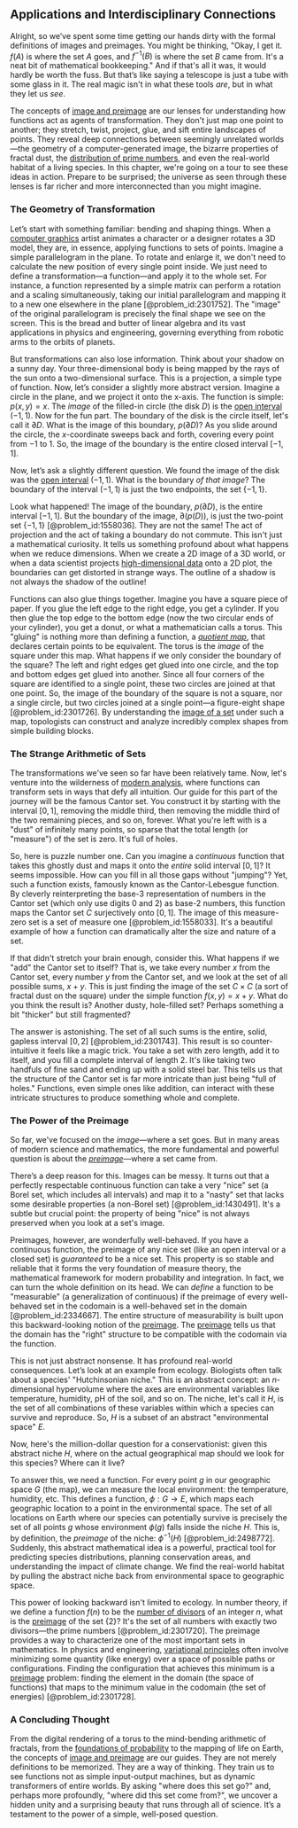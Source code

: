 ## Applications and Interdisciplinary Connections

Alright, so we’ve spent some time getting our hands dirty with the formal definitions of images and preimages. You might be thinking, "Okay, I get it. $f(A)$ is where the set $A$ goes, and $f^{-1}(B)$ is where the set $B$ came from. It's a neat bit of mathematical bookkeeping." And if that's all it was, it would hardly be worth the fuss. But that’s like saying a telescope is just a tube with some glass in it. The real magic isn't in what these tools *are*, but in what they let us *see*.

The concepts of [image and preimage](@article_id:147821) are our lenses for understanding how functions act as agents of transformation. They don't just map one point to another; they stretch, twist, project, glue, and sift entire landscapes of points. They reveal deep connections between seemingly unrelated worlds—the geometry of a computer-generated image, the bizarre properties of fractal dust, the [distribution of prime numbers](@article_id:636953), and even the real-world habitat of a living species. In this chapter, we're going on a tour to see these ideas in action. Prepare to be surprised; the universe as seen through these lenses is far richer and more interconnected than you might imagine.

### The Geometry of Transformation

Let’s start with something familiar: bending and shaping things. When a [computer graphics](@article_id:147583) artist animates a character or a designer rotates a 3D model, they are, in essence, applying functions to sets of points. Imagine a simple parallelogram in the plane. To rotate and enlarge it, we don't need to calculate the new position of every single point inside. We just need to define a transformation—a function—and apply it to the whole set. For instance, a function represented by a simple matrix can perform a rotation and a scaling simultaneously, taking our initial parallelogram and mapping it to a new one elsewhere in the plane [@problem_id:2301752]. The "image" of the original parallelogram is precisely the final shape we see on the screen. This is the bread and butter of linear algebra and its vast applications in physics and engineering, governing everything from robotic arms to the orbits of planets.

But transformations can also lose information. Think about your shadow on a sunny day. Your three-dimensional body is being mapped by the rays of the sun onto a two-dimensional surface. This is a projection, a simple type of function. Now, let’s consider a slightly more abstract version. Imagine a circle in the plane, and we project it onto the x-axis. The function is simple: $p(x, y) = x$. The *image* of the filled-in circle (the disk $D$) is the [open interval](@article_id:143535) $(-1, 1)$. Now for the fun part. The boundary of the disk is the circle itself, let's call it $\partial D$. What is the image of this boundary, $p(\partial D)$? As you slide around the circle, the $x$-coordinate sweeps back and forth, covering every point from $-1$ to $1$. So, the image of the boundary is the entire closed interval $[-1, 1]$.

Now, let’s ask a slightly different question. We found the image of the disk was the [open interval](@article_id:143535) $(-1, 1)$. What is the boundary *of that image*? The boundary of the interval $(-1, 1)$ is just the two endpoints, the set $\{-1, 1\}$.

Look what happened! The image of the boundary, $p(\partial D)$, is the entire interval $[-1, 1]$. But the boundary of the image, $\partial(p(D))$, is just the two-point set $\{-1, 1\}$ [@problem_id:1558036]. They are not the same! The act of projection and the act of taking a boundary do not commute. This isn't just a mathematical curiosity. It tells us something profound about what happens when we reduce dimensions. When we create a 2D image of a 3D world, or when a data scientist projects [high-dimensional data](@article_id:138380) onto a 2D plot, the boundaries can get distorted in strange ways. The outline of a shadow is not always the shadow of the outline!

Functions can also glue things together. Imagine you have a square piece of paper. If you glue the left edge to the right edge, you get a cylinder. If you then glue the top edge to the bottom edge (now the two circular ends of your cylinder), you get a donut, or what a mathematician calls a torus. This "gluing" is nothing more than defining a function, a *[quotient map](@article_id:140383)*, that declares certain points to be equivalent. The torus is the *image* of the square under this map. What happens if we only consider the boundary of the square? The left and right edges get glued into one circle, and the top and bottom edges get glued into another. Since all four corners of the square are identified to a single point, these two circles are joined at that one point. So, the image of the boundary of the square is not a square, nor a single circle, but two circles joined at a single point—a figure-eight shape [@problem_id:2301726]. By understanding the [image of a set](@article_id:139823) under such a map, topologists can construct and analyze incredibly complex shapes from simple building blocks.

### The Strange Arithmetic of Sets

The transformations we've seen so far have been relatively tame. Now, let's venture into the wilderness of [modern analysis](@article_id:145754), where functions can transform sets in ways that defy all intuition. Our guide for this part of the journey will be the famous Cantor set. You construct it by starting with the interval $[0, 1]$, removing the middle third, then removing the middle third of the two remaining pieces, and so on, forever. What you're left with is a "dust" of infinitely many points, so sparse that the total length (or "measure") of the set is zero. It's full of holes.

So, here is puzzle number one. Can you imagine a *continuous* function that takes this ghostly dust and maps it onto the *entire* solid interval $[0, 1]$? It seems impossible. How can you fill in all those gaps without "jumping"? Yet, such a function exists, famously known as the Cantor-Lebesgue function. By cleverly reinterpreting the base-3 representation of numbers in the Cantor set (which only use digits 0 and 2) as base-2 numbers, this function maps the Cantor set $C$ surjectively onto $[0, 1]$. The image of this measure-zero set is a set of measure one [@problem_id:1558033]. It's a beautiful example of how a function can dramatically alter the size and nature of a set.

If that didn't stretch your brain enough, consider this. What happens if we "add" the Cantor set to itself? That is, we take every number $x$ from the Cantor set, every number $y$ from the Cantor set, and we look at the set of all possible sums, $x+y$. This is just finding the image of the set $C \times C$ (a sort of fractal dust on the square) under the simple function $f(x, y) = x+y$. What do you think the result is? Another dusty, hole-filled set? Perhaps something a bit "thicker" but still fragmented?

The answer is astonishing. The set of all such sums is the entire, solid, gapless interval $[0, 2]$ [@problem_id:2301743]. This result is so counter-intuitive it feels like a magic trick. You take a set with zero length, add it to itself, and you fill a complete interval of length 2. It's like taking two handfuls of fine sand and ending up with a solid steel bar. This tells us that the structure of the Cantor set is far more intricate than just being "full of holes." Functions, even simple ones like addition, can interact with these intricate structures to produce something whole and complete.

### The Power of the Preimage

So far, we've focused on the *image*—where a set goes. But in many areas of modern science and mathematics, the more fundamental and powerful question is about the *[preimage](@article_id:150405)*—where a set came from.

There’s a deep reason for this. Images can be messy. It turns out that a perfectly respectable continuous function can take a very "nice" set (a Borel set, which includes all intervals) and map it to a "nasty" set that lacks some desirable properties (a non-Borel set) [@problem_id:1430491]. It's a subtle but crucial point: the property of being "nice" is not always preserved when you look at a set's image.

Preimages, however, are wonderfully well-behaved. If you have a continuous function, the preimage of any nice set (like an open interval or a closed set) is *guaranteed* to be a nice set. This property is so stable and reliable that it forms the very foundation of measure theory, the mathematical framework for modern probability and integration. In fact, we can turn the whole definition on its head. We can *define* a function to be "measurable" (a generalization of continuous) if the preimage of every well-behaved set in the codomain is a well-behaved set in the domain [@problem_id:2334667]. The entire structure of measurability is built upon this backward-looking notion of the [preimage](@article_id:150405). The [preimage](@article_id:150405) tells us that the domain has the "right" structure to be compatible with the codomain via the function.

This is not just abstract nonsense. It has profound real-world consequences. Let’s look at an example from ecology. Biologists often talk about a species' "Hutchinsonian niche." This is an abstract concept: an $n$-dimensional hypervolume where the axes are environmental variables like temperature, humidity, pH of the soil, and so on. The niche, let's call it $H$, is the set of all combinations of these variables within which a species can survive and reproduce. So, $H$ is a subset of an abstract "environmental space" $E$.

Now, here's the million-dollar question for a conservationist: given this abstract niche $H$, where on the actual geographical map should we look for this species? Where can it live?

To answer this, we need a function. For every point $g$ in our geographic space $G$ (the map), we can measure the local environment: the temperature, humidity, etc. This defines a function, $\phi: G \to E$, which maps each geographic location to a point in the environmental space. The set of all locations on Earth where our species can potentially survive is precisely the set of all points $g$ whose environment $\phi(g)$ falls inside the niche $H$. This is, by definition, the *preimage* of the niche: $\phi^{-1}(H)$ [@problem_id:2498772]. Suddenly, this abstract mathematical idea is a powerful, practical tool for predicting species distributions, planning conservation areas, and understanding the impact of climate change. We find the real-world habitat by pulling the abstract niche back from environmental space to geographic space.

This power of looking backward isn't limited to ecology. In number theory, if we define a function $f(n)$ to be the [number of divisors](@article_id:634679) of an integer $n$, what is the [preimage](@article_id:150405) of the set $\{2\}$? It's the set of all numbers with exactly two divisors—the prime numbers [@problem_id:2301720]. The preimage provides a way to characterize one of the most important sets in mathematics. In physics and engineering, [variational principles](@article_id:197534) often involve minimizing some quantity (like energy) over a space of possible paths or configurations. Finding the configuration that achieves this minimum is a [preimage](@article_id:150405) problem: finding the element in the domain (the space of functions) that maps to the minimum value in the codomain (the set of energies) [@problem_id:2301728].

### A Concluding Thought

From the digital rendering of a torus to the mind-bending arithmetic of fractals, from the [foundations of probability](@article_id:186810) to the mapping of life on Earth, the concepts of [image and preimage](@article_id:147821) are our guides. They are not merely definitions to be memorized. They are a way of thinking. They train us to see functions not as simple input-output machines, but as dynamic transformers of entire worlds. By asking "where does this set go?" and, perhaps more profoundly, "where did this set come from?", we uncover a hidden unity and a surprising beauty that runs through all of science. It’s a testament to the power of a simple, well-posed question.